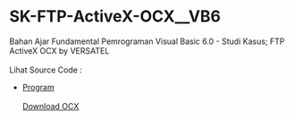 # SK-FTP-ActiveX-OCX__VB6
Bahan Ajar Fundamental Pemrograman Visual Basic 6.0 - Studi Kasus; FTP ActiveX OCX by VERSATEL<br><br>
Lihat Source Code : <br>
- <a href="https://github.com/RizkyKhapidsyah/SK-FTP-ActiveX-OCX__VB6/blob/main/ctlFTP.ctl">Program</a><br><br>
<a href="https://github.com/RizkyKhapidsyah/SK-FTP-ActiveX-OCX__VB6/blob/main/FTPActiveX.ocx?raw=true">Download OCX</a>
